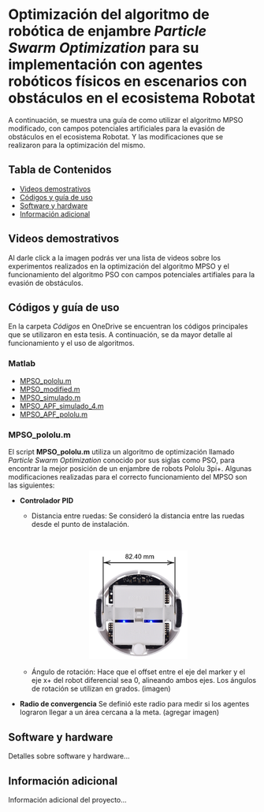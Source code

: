 # Optimización del algoritmo de robótica de enjambre *Particle Swarm Optimization* para su implementación con agentes robóticos físicos en escenarios con obstáculos en el ecosistema Robotat 
A continuación, se muestra una guía de como utilizar el algoritmo MPSO modificado, con campos potenciales artificiales para la evasión de obstáculos en el ecosistema Robotat. Y las modificaciones que se realizaron para la optimización del mismo.

## Tabla de Contenidos
- [Videos demostrativos](#videos-demostrativos)
- [Códigos y guía de uso](#códigos_y_guía_de_uso)
- [Software y hardware](#software-y-hardware)
- [Información adicional](#información-adicional)

## Videos demostrativos
Al darle click a la imagen podrás ver una lista de videos sobre los experimentos realizados en la optimización del algoritmo MPSO y el funcionamiento del algoritmo PSO con campos potenciales artifiales para la evasión de obstáculos.

## Códigos y guía de uso
En la carpeta *Códigos* en OneDrive se encuentran los códigos principales que se utilizaron en esta tesis. A continuación, se da mayor detalle al funcionamiento y el uso de algoritmos.

### Matlab
- [MPSO_pololu.m](#MPSO_pololu.m)
- [MPSO_modified.m](#MPSO_modified.m)
- [MPSO_simulado.m](#MPSO_simulado.m)
- [MPSO_APF_simulado_4.m](#MPSO_APF_simulado_4.m)
- [MPSO_APF_pololu.m](#MPSO_APF_pololu.m)

### MPSO_pololu.m
El script **MPSO_pololu.m** utiliza un algoritmo de optimización llamado _Particle Swarm Optimization_ conocido por sus siglas como PSO, para encontrar la mejor posición de un enjambre de robots Pololu 3pi+. Algunas modificaciones realizadas para el correcto funcionamiento del MPSO son las siguientes:

- **Controlador PID**
    - Distancia entre ruedas: Se consideró la distancia entre las ruedas desde el punto de instalación.

    <br><div align="center">
        <img src="Figuras/pololu_wheel.png" alt="Distancia entre ruedas Pololu 3pi+" width="200"><br>
    </div>

    - Ángulo de rotación: Hace que el offset entre el eje del marker y el eje x+ del robot diferencial sea 0, alineando ambos ejes. Los ángulos de rotación se utilizan en grados.
    (imagen)
- **Radio de convergencia**
    Se definió este radio para medir si los agentes lograron llegar a un área cercana a la meta. 
    (agregar imagen)




## Software y hardware
Detalles sobre software y hardware...

## Información adicional
Información adicional del proyecto...


